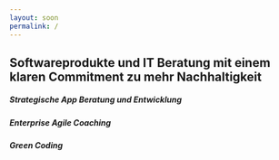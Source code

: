 ```yaml
---
layout: soon
permalink: /
---
```


## Softwareprodukte und IT Beratung mit einem klaren Commitment zu mehr Nachhaltigkeit

##### Strategische App Beratung und Entwicklung
##### Enterprise Agile Coaching 
##### Green Coding


